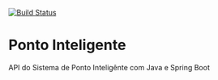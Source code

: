 
[![Build Status](https://travis-ci.org/andrewolip/ponto-inteligente-api.svg?branch=master)](https://travis-ci.org/andrewolip/ponto-inteligente-api)

# Ponto Inteligente
API do Sistema de Ponto Inteligênte com Java e Spring Boot
